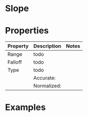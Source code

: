 # Slope


# Properties


| Property | Description | Notes | 
| -------- | ----------- | ----- |
| Range | todo | |
| Falloff | todo | |
| Type | todo | |
| | Accurate: <desc> | |
| | Normalized: <desc> | |




# Examples
